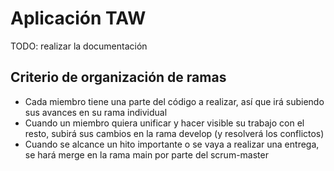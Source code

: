 # Aplicación TAW
TODO: realizar la documentación
## Criterio de organización de ramas
+ Cada miembro tiene una parte del código a realizar, así que irá subiendo sus avances en su rama individual
+ Cuando un miembro quiera unificar y hacer visible su trabajo con el resto, subirá sus cambios en la rama develop (y resolverá los conflictos)
+ Cuando se alcance un hito importante o se vaya a realizar una entrega, se hará merge en la rama main por parte del scrum-master

